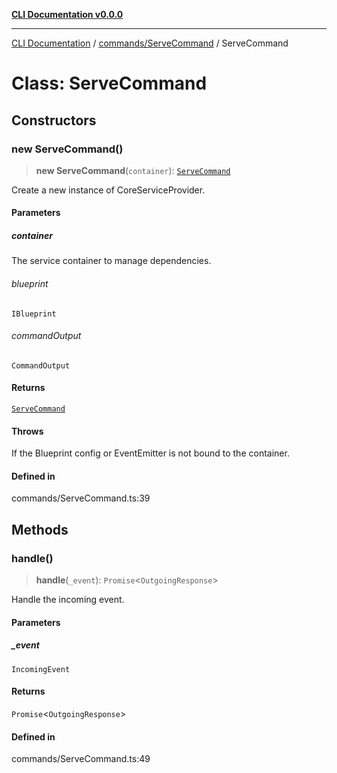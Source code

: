 [**CLI Documentation v0.0.0**](../../../README.md)

***

[CLI Documentation](../../../modules.md) / [commands/ServeCommand](../README.md) / ServeCommand

# Class: ServeCommand

## Constructors

### new ServeCommand()

> **new ServeCommand**(`container`): [`ServeCommand`](ServeCommand.md)

Create a new instance of CoreServiceProvider.

#### Parameters

##### container

The service container to manage dependencies.

###### blueprint

`IBlueprint`

###### commandOutput

`CommandOutput`

#### Returns

[`ServeCommand`](ServeCommand.md)

#### Throws

If the Blueprint config or EventEmitter is not bound to the container.

#### Defined in

commands/ServeCommand.ts:39

## Methods

### handle()

> **handle**(`_event`): `Promise`\<`OutgoingResponse`\>

Handle the incoming event.

#### Parameters

##### \_event

`IncomingEvent`

#### Returns

`Promise`\<`OutgoingResponse`\>

#### Defined in

commands/ServeCommand.ts:49
